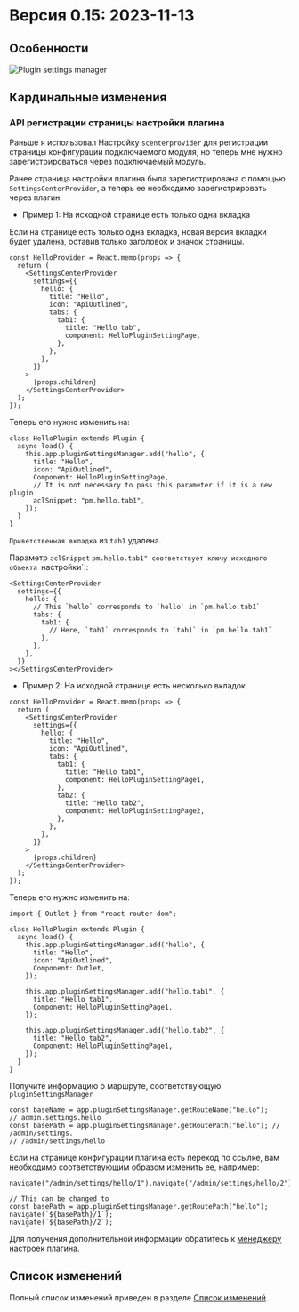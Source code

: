 # Версия 0.15: 2023-11-13

## Особенности

![Plugin settings manager](https://static-docs.nocobase.com/20240115140600.png)

## Кардинальные изменения

### API регистрации страницы настройки плагина

Раньше я использовал Настройку `scenterprovider` для регистрации страницы конфигурации подключаемого модуля, но теперь мне нужно зарегистрироваться через подключаемый модуль.

Ранее страница настройки плагина была зарегистрирована с помощью `SettingsCenterProvider`, а теперь ее необходимо зарегистрировать через плагин.

- Пример 1: На исходной странице есть только одна вкладка

Если на странице есть только одна вкладка, новая версия вкладки будет удалена, оставив только заголовок и значок страницы.

```tsx | pure
const HelloProvider = React.memo(props => {
  return (
    <SettingsCenterProvider
      settings={{
        hello: {
          title: "Hello",
          icon: "ApiOutlined",
          tabs: {
            tab1: {
              title: "Hello tab",
              component: HelloPluginSettingPage,
            },
          },
        },
      }}
    >
      {props.children}
    </SettingsCenterProvider>
  );
});
```

Теперь его нужно изменить на:

```tsx | pure
class HelloPlugin extends Plugin {
  async load() {
    this.app.pluginSettingsManager.add("hello", {
      title: "Hello",
      icon: "ApiOutlined",
      Component: HelloPluginSettingPage,
      // It is not necessary to pass this parameter if it is a new plugin
      aclSnippet: "pm.hello.tab1",
    });
  }
}
```

`Приветственная вкладка` из `tab1` удалена.

Параметр `aclSnippet` `pm.hello.tab1" соответствует ключу исходного объекта `настройки`.:

```tsx
<SettingsCenterProvider
  settings={{
    hello: {
      // This `hello` corresponds to `hello` in `pm.hello.tab1`
      tabs: {
        tab1: {
          // Here, `tab1` corresponds to `tab1` in `pm.hello.tab1`
        },
      },
    },
  }}
></SettingsCenterProvider>
```

- Пример 2: На исходной странице есть несколько вкладок

```tsx
const HelloProvider = React.memo(props => {
  return (
    <SettingsCenterProvider
      settings={{
        hello: {
          title: "Hello",
          icon: "ApiOutlined",
          tabs: {
            tab1: {
              title: "Hello tab1",
              component: HelloPluginSettingPage1,
            },
            tab2: {
              title: "Hello tab2",
              component: HelloPluginSettingPage2,
            },
          },
        },
      }}
    >
      {props.children}
    </SettingsCenterProvider>
  );
});
```

Теперь его нужно изменить на:

```tsx
import { Outlet } from "react-router-dom";

class HelloPlugin extends Plugin {
  async load() {
    this.app.pluginSettingsManager.add("hello", {
      title: "Hello",
      icon: "ApiOutlined",
      Component: Outlet,
    });

    this.app.pluginSettingsManager.add("hello.tab1", {
      title: "Hello tab1",
      Component: HelloPluginSettingPage1,
    });

    this.app.pluginSettingsManager.add("hello.tab2", {
      title: "Hello tab2",
      Component: HelloPluginSettingPage1,
    });
  }
}
```

Получите информацию о маршруте, соответствующую `pluginSettingsManager`

```tsx
const baseName = app.pluginSettingsManager.getRouteName("hello");
// admin.settings.hello
const basePath = app.pluginSettingsManager.getRoutePath("hello"); // /admin/settings.
// /admin/settings/hello
```

Если на странице конфигурации плагина есть переход по ссылке, вам необходимо соответствующим образом изменить ее, например:

```tsx | pure
navigate("/admin/settings/hello/1").navigate("/admin/settings/hello/2");

// This can be changed to
const basePath = app.pluginSettingsManager.getRoutePath("hello");
navigate(`${basePath}/1`);
navigate(`${basePath}/2`);
```

Для получения дополнительной информации обратитесь к [менеджеру настроек плагина](https://docs.nocobase.com/development/client/plugin-settings).

## Список изменений

Полный список изменений приведен в разделе [Список изменений](https://github.com/nocobase/nocobase/blob/main/CHANGELOG.md).
